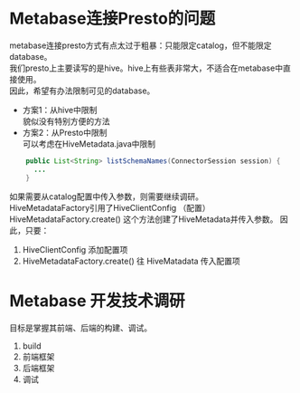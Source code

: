 # Metabase连接Presto的问题
metabase连接presto方式有点太过于粗暴：只能限定catalog，但不能限定database。  
我们presto上主要读写的是hive。hive上有些表非常大，不适合在metabase中直接使用。  
因此，希望有办法限制可见的database。

* 方案1：从hive中限制  
貌似没有特别方便的方法
* 方案2：从Presto中限制  
可以考虑在HiveMetadata.java中限制
```java
    public List<String> listSchemaNames(ConnectorSession session) {
      ...
    }
```
如果需要从catalog配置中传入参数，则需要继续调研。  
HiveMetadataFactory引用了HiveClientConfig （配置）  
HiveMetadataFactory.create() 这个方法创建了HiveMetadata并传入参数。
因此，只要：
  1. HiveClientConfig 添加配置项
  1. HiveMetadataFactory.create() 往 HiveMatadata 传入配置项

# Metabase 开发技术调研
目标是掌握其前端、后端的构建、调试。
1. build
1. 前端框架
1. 后端框架
1. 调试
